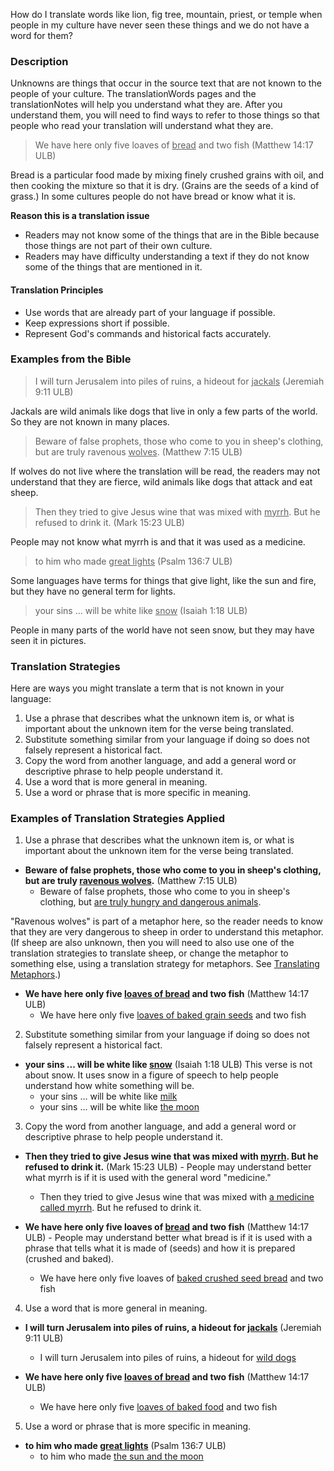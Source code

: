 
How do I translate words like lion, fig tree, mountain, priest, or temple when people in my culture have never seen these things and we do not have a word for them?

### Description

Unknowns are things that occur in the source text that are not known to the people of your culture. The translationWords pages and the translationNotes will help you understand what they are. After you understand them, you will need to find ways to refer to those things so that people who read your translation will understand what they are.
>We have here only five loaves of <u>bread</u> and two fish (Matthew 14:17 ULB)

Bread is a particular food made by mixing finely crushed grains with oil, and then cooking the mixture so that it is dry. (Grains are the seeds of a kind of grass.) In some cultures people do not have bread or know what it is.

**Reason this is a translation issue**

* Readers may not know some of the things that are in the Bible because those things are not part of their own culture.
* Readers may have difficulty understanding a text if they do not know some of the things that are mentioned in it.

#### Translation Principles

* Use words that are already part of your language if possible.
* Keep expressions short if possible.
* Represent God's commands and historical facts accurately.

### Examples from the Bible

>I will turn Jerusalem into piles of ruins, a hideout for <u>jackals</u> (Jeremiah 9:11 ULB)

Jackals are wild animals like dogs that live in only a few parts of the world.  So they are not known in many places.
>Beware of false prophets, those who come to you in sheep's clothing, but are truly ravenous <u>wolves</u>. (Matthew 7:15 ULB)

If wolves do not live where the translation will be read, the readers may not understand that they are fierce, wild animals like dogs that attack and eat sheep.
>Then they tried to give Jesus wine that was mixed with <u>myrrh</u>. But he refused to drink it. (Mark 15:23 ULB)

People may not know what myrrh is and that it was used as a medicine.
>to him who made <u>great lights</u> (Psalm 136:7 ULB)

Some languages have terms for things that give light, like the sun and fire, but they have no general term for lights.
>your sins ... will be white like <u>snow</u> (Isaiah 1:18 ULB)

People in many parts of the world have not seen snow, but they may have seen it in pictures.

### Translation Strategies

Here are ways you might translate a term that is not known in your language:

1. Use a phrase that describes what the unknown item is, or what is important about the unknown item for the verse being translated.
1. Substitute something similar from your language if doing so does not falsely represent a historical fact.
1. Copy the word from another language, and add a general word or descriptive phrase to help people understand it.
1. Use a word that is more general in meaning.
1. Use a word or phrase that is more specific in meaning.

### Examples of Translation Strategies Applied

1) Use a phrase that describes what the unknown item is, or what is important about the unknown item for the verse being translated.

* **Beware of false prophets, those who come to you in sheep's clothing, but are truly <u>ravenous wolves</u>.** (Matthew 7:15 ULB)
    * Beware of false prophets, those who come to you in sheep's clothing, but <u>are truly hungry and dangerous animals</u>.

"Ravenous wolves" is part of a metaphor here, so the reader needs to know that they are very dangerous to sheep in order to understand this metaphor. (If sheep are also unknown, then you will need to also use one of the translation strategies to translate sheep, or change the metaphor to something else, using a translation strategy for metaphors. See [Translating Metaphors](../figs-metaphor/01.md).)

* **We have here only five <u>loaves of bread</u> and two fish** (Matthew 14:17 ULB)
    * We have here only five <u>loaves of baked grain seeds</u> and two fish

2) Substitute something similar from your language if doing so does not falsely represent a historical fact.


* **your sins ... will be white like <u>snow</u>** (Isaiah 1:18 ULB) This verse is not about snow. It uses snow in a figure of speech to help people understand how white something will be.
    * your sins ... will be white like <u>milk</u>
    * your sins ... will be white like <u>the moon</u>

3) Copy the word from another language, and add a general word or descriptive phrase to help people understand it.

* **Then they tried to give Jesus wine that was mixed with <u>myrrh</u>. But he refused to drink it.** (Mark 15:23 ULB) - People may understand better what myrrh is if it is used with the general word "medicine."
    * Then they tried to give Jesus wine that was mixed with <u>a medicine called myrrh</u>. But he refused to drink it.

* **We have here only five loaves of <u>bread</u> and two fish** (Matthew 14:17 ULB) - People may understand better what bread is if it is used with a phrase that tells what it is made of (seeds) and how it is prepared (crushed and baked).
    * We have here only five loaves of <u>baked crushed seed bread</u> and two fish

4) Use a word that is more general in meaning.

* **I will turn Jerusalem into piles of ruins, a hideout for <u>jackals</u>** (Jeremiah 9:11 ULB)
    * I will turn Jerusalem into piles of ruins, a hideout for <u>wild dogs</u>

* **We have here only five <u>loaves of bread</u> and two fish** (Matthew 14:17 ULB)
    * We have here only five <u>loaves of baked food</u> and two fish

5) Use a word or phrase that is more specific in meaning.

* **to him who made <u>great lights</u>** (Psalm 136:7 ULB)
    * to him who made <u>the sun and the moon</u>

